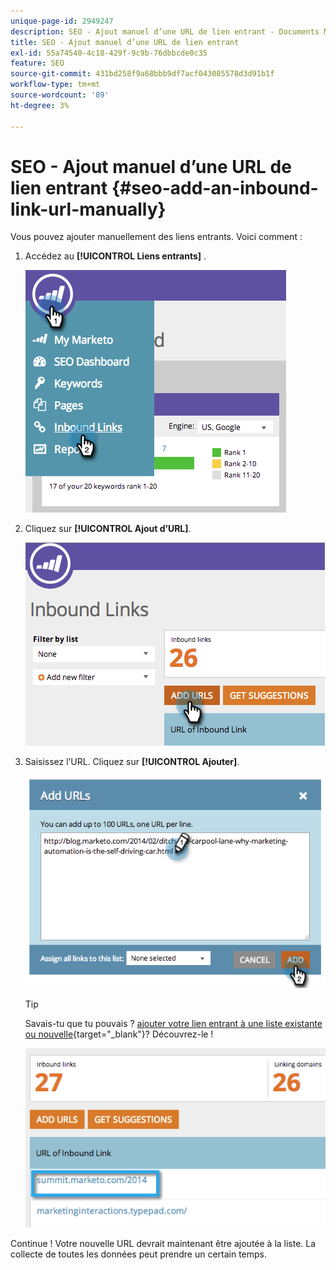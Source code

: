 ```yaml
---
unique-page-id: 2949247
description: SEO - Ajout manuel d’une URL de lien entrant - Documents Marketo - Documentation du produit
title: SEO - Ajout manuel d’une URL de lien entrant
exl-id: 55a74540-4c18-429f-9c9b-76dbbcde0c35
feature: SEO
source-git-commit: 431bd258f9a68bbb9df7acf043085578d3d91b1f
workflow-type: tm+mt
source-wordcount: '89'
ht-degree: 3%

---
```


# SEO - Ajout manuel d’une URL de lien entrant {#seo-add-an-inbound-link-url-manually}

Vous pouvez ajouter manuellement des liens entrants. Voici comment :

1. Accédez au **[!UICONTROL Liens entrants]** .

   ![](assets/image2014-9-18-13-3a40-3a3.png)

1. Cliquez sur **[!UICONTROL Ajout d’URL]**.

   ![](assets/image2014-9-18-13-3a40-3a8.png)

1. Saisissez l’URL. Cliquez sur **[!UICONTROL Ajouter]**.

   ![](assets/image2014-9-18-13-3a40-3a32.png)

   >[!TIP]
   >
   >Savais-tu que tu pouvais ? [ajouter votre lien entrant à une liste existante ou nouvelle](/help/marketo/product-docs/additional-apps/seo/understanding-seo/seo-managing-lists.md){target="_blank"}? Découvrez-le ! 

   ![](assets/image2014-9-18-13-3a41-3a14.png)

Continue ! Votre nouvelle URL devrait maintenant être ajoutée à la liste. La collecte de toutes les données peut prendre un certain temps.
